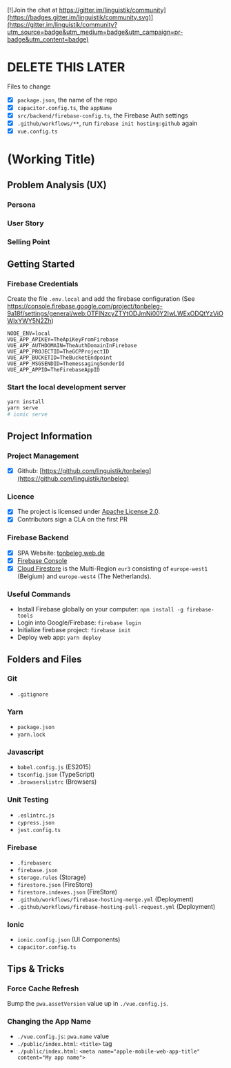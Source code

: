 [![Join the chat at https://gitter.im/linguistik/community](https://badges.gitter.im/linguistik/community.svg)](https://gitter.im/linguistik/community?utm_source=badge&utm_medium=badge&utm_campaign=pr-badge&utm_content=badge)

# DELETE THIS LATER
Files to change
- [x] `package.json`, the name of the repo
- [x] `capacitor.config.ts`, the `appName`
- [x] `src/backend/firebase-config.ts`, the Firebase Auth settings
- [x] `.github/workflows/**`, run `firebase init hosting:github` again
- [x] `vue.config.ts`

# (Working Title)

## Problem Analysis (UX)

### Persona

### User Story

### Selling Point


## Getting Started


### Firebase Credentials
Create the file `.env.local` and add the firebase configuration 
(See https://console.firebase.google.com/project/tonbeleg-9a18f/settings/general/web:OTFlNzcyZTYtODJmNi00Y2IwLWExODQtYzViOWIxYWY5N2Zh)

```
NODE_ENV=local
VUE_APP_APIKEY=TheApiKeyFromFirebase
VUE_APP_AUTHDOMAIN=TheAuthDomainInFirebase
VUE_APP_PROJECTID=TheGCPProjectID
VUE_APP_BUCKETID=TheBucketEndpoint
VUE_APP_MSGSENDID=ThemessagingSenderId
VUE_APP_APPID=TheFirebaseAppID
```

### Start the local development server
```sh
yarn install
yarn serve
# ionic serve
```

## Project Information

### Project Management
- [x] Github: [https://github.com/linguistik/tonbeleg](https://github.com/linguistik/tonbeleg)

### Licence
- [x] The project is licensed under [Apache License 2.0](LICENSE).
- [x] Contributors sign a CLA on the first PR

### Firebase Backend
- [x] SPA Website: [tonbeleg.web.de](https://tonbeleg-9a18f.web.app/)
- [x] [Firebase Console](https://console.firebase.google.com/project/tonbeleg-9a18f/)
- [x] [Cloud Firestore](https://console.firebase.google.com/project/tonbeleg-9a18f/firestore) is the Multi-Region `eur3` consisting of `europe-west1` (Belgium) and `europe-west4` (The Netherlands).

### Useful Commands
- Install Firebase globally on your computer: `npm install -g firebase-tools`
- Login into Google/Firebase: `firebase login`
- Initialize firebase project: `firebase init`
- Deploy web app: `yarn deploy`


## Folders and Files

### Git
- `.gitignore`

### Yarn
- `package.json`
- `yarn.lock`

### Javascript
- `babel.config.js` (ES2015)
- `tsconfig.json`  (TypeScript)
- `.browserslistrc` (Browsers)

### Unit Testing
- `.eslintrc.js`
- `cypress.json`
- `jest.config.ts`

### Firebase
- `.firebaserc`
- `firebase.json`
- `storage.rules` (Storage)
- `firestore.json` (FireStore)
- `firestore.indexes.json` (FireStore)
- `.github/workflows/firebase-hosting-merge.yml`  (Deployment)
- `.github/workflows/firebase-hosting-pull-request.yml`  (Deployment)

### Ionic
- `ionic.config.json` (UI Components)
- `capacitor.config.ts` 


## Tips & Tricks

### Force Cache Refresh
Bump the `pwa.assetVersion` value up in `./vue.config.js`.

### Changing the App Name
- `./vue.config.js`: `pwa.name` value
- `./public/index.html`: `<title>` tag
- `./public/index.html`: `<meta name="apple-mobile-web-app-title" content="My app name">`
